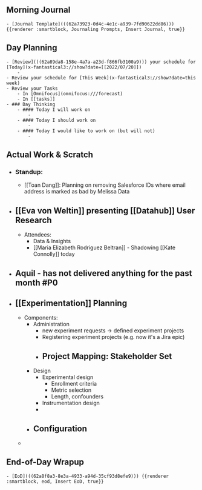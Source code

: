 ## Morning Journal
	- [Journal Template](((62a73923-0d4c-4e1c-a939-7fd90622dd86))) {{renderer :smartblock, Journaling Prompts, Insert Journal, true}}
## Day Planning
	- [Review](((62a89da8-158e-4a7a-a23d-f866fb3100a9))) your schedule for [Today](x-fantastical3://show?date=[[2022/07/20]])
		-
	- Review your schedule for [This Week](x-fantastical3://show?date=this week)
	- Review your Tasks
		- In [Omnifocus](omnifocus:///forecast)
		- In [[tasks]]
	- ### Day Thinking
		- #### Today I will work on
			-
		- #### Today I should work on
			-
		- #### Today I would like to work on (but will not)
			-
## Actual Work & Scratch
- ### Standup:
	- [[Toan Dang]]: Planning on removing Salesforce IDs where email address is marked as bad by Melissa Data
- ## [[Eva von Weltin]] presenting [[Datahub]] User Research
	- Attendees:
		- Data & Insights
		- [[Maria Elizabeth Rodriguez Beltran]] - Shadowing [[Kate Connolly]] today
- ## Aquil - has not delivered anything for the past month #P0
- ## [[Experimentation]] Planning
	- Components:
		- Administration
			- new experiment requests -> defined experiment projects
			- Registering experiment projects (e.g. now it's a Jira epic)
			- Project Mapping: Stakeholder Set
				-
		- Design
			- Experimental design
				- Enrollment criteria
				- Metric selection
				- Length, confounders
			- Instrumentation design
			-
		- Configuration
			-
	-
## End-of-Day Wrapup
	- [EoD](((62a8f8a3-8e3a-4933-a94d-35cf93d8efe9))) {{renderer :smartblock, eod, Insert EoD, true}}